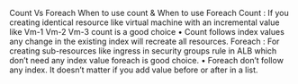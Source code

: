 Count Vs Foreach
When to use count & When to use Foreach
Count :  If you creating identical resource like virtual machine with an incremental value like Vm-1 Vm-2 Vm-3 count is a good choice
•	Count follows index values any change in the existing index will recreate all resources.
Foreach : For creating sub-resources like ingress in security groups rule in ALB which don’t need any index value foreach is good choice.
•	Foreach don’t follow any index. It doesn’t matter if you add value before or after in a list.
